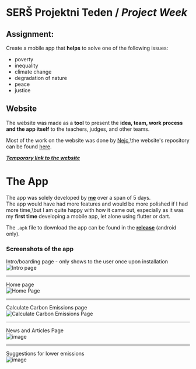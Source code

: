 # SERŠ Projektni Teden / *Project Week*

## Assignment:

Create a mobile app that **helps** to solve one of the following issues:
* poverty
* inequality
* climate change
* degradation of nature
* peace
* justice

## Website

The website was made as a **tool** to present the **idea, team, work process and the app itself** 
to the teachers, judges, and other teams.

Most of the work on the website was done by [Nejc](https://github.com/nkonjicek),\the website's 
repository can be found [here](https://github.com/nkonjicek/nkonjicek.github.io).

[***Temporary link to the website***](http://sk10-prt23.dijak.sersmb.net/)

# The App

The app was solely developed by [**me**](https://github.com/RenePotocnik) over a span of 5 days.\
The app would have had more features and would be more polished if I had more time,\but I am quite
happy with how it came out, especially as it was my **first time** developing a mobile app, let 
alone using flutter or dart.

The `.apk` file to download the app can be found in the 
[**release**](https://github.com/RenePotocnik/sers-projektni-teden/releases/tag/v1.1) 
(android only).

### Screenshots of the app

Intro/boarding page - only shows to the user once upon installation\
![Intro page](https://user-images.githubusercontent.com/76653181/213884976-4ca6821d-5bb2-4826-9fc9-5ef804998a46.png)

----

Home page\
![Home Page](https://user-images.githubusercontent.com/76653181/213885080-b5e9e960-7f99-490c-ba10-d9356d993b35.png)

----

Calculate Carbon Emissions page\
![Calculate Carbon Emissions Page](https://user-images.githubusercontent.com/76653181/213885404-e05aa41f-ee3c-4af4-ac28-9971cc7ea30c.png)

----

News and Articles Page\
![image](https://user-images.githubusercontent.com/76653181/213885657-d804e95f-e04b-4cda-b17e-4ace368b8a13.png)

----

Suggestions for lower emissions\
![image](https://user-images.githubusercontent.com/76653181/213885808-325f2341-8e76-407f-abfa-14a7ba1c565f.png)

